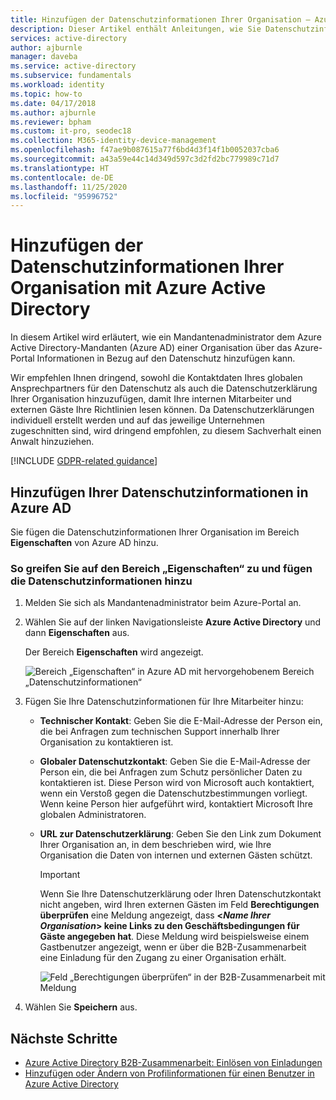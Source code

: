 ```yaml
---
title: Hinzufügen der Datenschutzinformationen Ihrer Organisation – Azure Active Directory | Microsoft-Dokumentation
description: Dieser Artikel enthält Anleitungen, wie Sie Datenschutzinformationen Ihrer Organisation im Bereich „Eigenschaften“ von Azure Active Directory hinzufügen.
services: active-directory
author: ajburnle
manager: daveba
ms.service: active-directory
ms.subservice: fundamentals
ms.workload: identity
ms.topic: how-to
ms.date: 04/17/2018
ms.author: ajburnle
ms.reviewer: bpham
ms.custom: it-pro, seodec18
ms.collection: M365-identity-device-management
ms.openlocfilehash: f47ae9b087615a77f6bd4d3f14f1b0052037cba6
ms.sourcegitcommit: a43a59e44c14d349d597c3d2fd2bc779989c71d7
ms.translationtype: HT
ms.contentlocale: de-DE
ms.lasthandoff: 11/25/2020
ms.locfileid: "95996752"
---
```

# <a name="add-your-organizations-privacy-info-using-azure-active-directory"></a>Hinzufügen der Datenschutzinformationen Ihrer Organisation mit Azure Active Directory
In diesem Artikel wird erläutert, wie ein Mandantenadministrator dem Azure Active Directory-Mandanten (Azure AD) einer Organisation über das Azure-Portal Informationen in Bezug auf den Datenschutz hinzufügen kann.

Wir empfehlen Ihnen dringend, sowohl die Kontaktdaten Ihres globalen Ansprechpartners für den Datenschutz als auch die Datenschutzerklärung Ihrer Organisation hinzuzufügen, damit Ihre internen Mitarbeiter und externen Gäste Ihre Richtlinien lesen können. Da Datenschutzerklärungen individuell erstellt werden und auf das jeweilige Unternehmen zugeschnitten sind, wird dringend empfohlen, zu diesem Sachverhalt einen Anwalt hinzuziehen.

[!INCLUDE [GDPR-related guidance](../../../includes/gdpr-dsr-and-stp-note.md)]

## <a name="add-your-privacy-info-on-azure-ad"></a>Hinzufügen Ihrer Datenschutzinformationen in Azure AD
Sie fügen die Datenschutzinformationen Ihrer Organisation im Bereich **Eigenschaften** von Azure AD hinzu.

### <a name="to-access-the-properties-area-and-add-your-privacy-information"></a>So greifen Sie auf den Bereich „Eigenschaften“ zu und fügen die Datenschutzinformationen hinzu

1. Melden Sie sich als Mandantenadministrator beim Azure-Portal an.

2. Wählen Sie auf der linken Navigationsleiste **Azure Active Directory** und dann **Eigenschaften** aus.

    Der Bereich **Eigenschaften** wird angezeigt.

    ![Bereich „Eigenschaften“ in Azure AD mit hervorgehobenem Bereich „Datenschutzinformationen“](media/active-directory-properties-area/properties-area.png)

3. Fügen Sie Ihre Datenschutzinformationen für Ihre Mitarbeiter hinzu:

    - **Technischer Kontakt**: Geben Sie die E-Mail-Adresse der Person ein, die bei Anfragen zum technischen Support innerhalb Ihrer Organisation zu kontaktieren ist.
    
    - **Globaler Datenschutzkontakt**: Geben Sie die E-Mail-Adresse der Person ein, die bei Anfragen zum Schutz persönlicher Daten zu kontaktieren ist. Diese Person wird von Microsoft auch kontaktiert, wenn ein Verstoß gegen die Datenschutzbestimmungen vorliegt. Wenn keine Person hier aufgeführt wird, kontaktiert Microsoft Ihre globalen Administratoren.

    - **URL zur Datenschutzerklärung**: Geben Sie den Link zum Dokument Ihrer Organisation an, in dem beschrieben wird, wie Ihre Organisation die Daten von internen und externen Gästen schützt.

        >[!Important]
        >Wenn Sie Ihre Datenschutzerklärung oder Ihren Datenschutzkontakt nicht angeben, wird Ihren externen Gästen im Feld **Berechtigungen überprüfen** eine Meldung angezeigt, dass **<_Name Ihrer Organisation_> keine Links zu den Geschäftsbedingungen für Gäste angegeben hat**. Diese Meldung wird beispielsweise einem Gastbenutzer angezeigt, wenn er über die B2B-Zusammenarbeit eine Einladung für den Zugang zu einer Organisation erhält.

        ![Feld „Berechtigungen überprüfen“ in der B2B-Zusammenarbeit mit Meldung](media/active-directory-properties-area/active-directory-no-privacy-statement-or-contact.png)

4. Wählen Sie **Speichern** aus.

## <a name="next-steps"></a>Nächste Schritte
- [Azure Active Directory B2B-Zusammenarbeit: Einlösen von Einladungen](../external-identities/redemption-experience.md)
- [Hinzufügen oder Ändern von Profilinformationen für einen Benutzer in Azure Active Directory](active-directory-users-profile-azure-portal.md)
